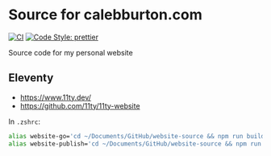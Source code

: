 # Source for calebburton.com

[![CI](https://github.com/CalebBurton/website-source/workflows/CI/badge.svg?branch=main)](https://github.com/CalebBurton/website-source/actions?query=workflow%3ACI)
[![Code Style: prettier](https://img.shields.io/badge/code_style-prettier-ff69b4.svg?style=flat-square)](https://github.com/prettier/prettier)

Source code for my personal website

## Eleventy

- <https://www.11ty.dev/>
- <https://github.com/11ty/11ty-website>

In `.zshrc`:

```bash
alias website-go='cd ~/Documents/GitHub/website-source && npm run build:dev'
alias website-publish='cd ~/Documents/GitHub/website-source && npm run publish'
```

<!--
sudo -u deployemon bash
cd ~/website-source
eval $(ssh-agent -s) && ssh-add ~/.ssh/id_github
git pull
npm run publish

vi /etc/apache2/apache2.conf
-->
